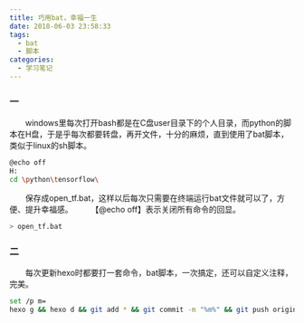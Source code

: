 ```yaml
---
title: 巧用bat，幸福一生
date: 2018-06-03 23:58:33
tags:
  - bat
  - 脚本
categories:
  - 学习笔记
---
```

### 一
&emsp;&emsp;windows里每次打开bash都是在C盘user目录下的个人目录，而python的脚本在H盘，于是乎每次都要转盘，再开文件，十分的麻烦，直到使用了bat脚本，类似于linux的sh脚本。
<!--more-->
```bash
@echo off
H:
cd \python\tensorflow\
```
&emsp;&emsp;保存成open_tf.bat，这样以后每次只需要在终端运行bat文件就可以了，方便、提升幸福感。
&emsp;&emsp;【@echo off】表示关闭所有命令的回显。
```bash
> open_tf.bat
```
### 二
&emsp;&emsp;每次更新hexo时都要打一套命令，bat脚本，一次搞定，还可以自定义注释，完美。
```bash
set /p m=
hexo g && hexo d && git add * && git commit -m "%m%" && git push origin hexo
```